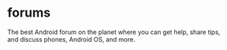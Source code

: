# forums
The best Android forum on the planet where you can get help, share tips, and discuss phones, Android OS, and more.
